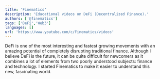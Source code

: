 ```yaml
---
title: 'Finematics'
description: 'Educational videos on DeFi (Decentralized Finance).'
authors: ['@finematics']
tags: ['DeFi','Web3']
languages: []
url: 'https://www.youtube.com/c/Finematics/videos'
---
```


DeFi is one of the most interesting and fastest growing movements with an amazing potential of completely disrupting traditional finance. Although I believe DeFi is the future, it can be quite difficult for newcomers as it combines a lot of elements from two poorly understood subjects: finance and technology. I started Finematics to make it easier to understand this new, fascinating world.
